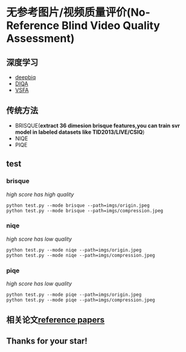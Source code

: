 # 无参考图片/视频质量评价(No-Reference Blind Video Quality Assessment)

## 深度学习

- [deepbiq](https://github.com/zhl2007/pytorch-image-quality-param-ctrl)
- [DIQA](https://towardsdatascience.com/deep-image-quality-assessment-with-tensorflow-2-0-69ed8c32f195)
- [VSFA](https://github.com/lidq92/VSFA)

## 传统方法

- BRISQUE(**extract 36 dimesion brisque features,you can train svr model in labeled datasets like TID2013/LIVE/CSIQ**)
- NIQE
- PIQE


## test

### brisque
*high score has high quality*
```
python test.py --mode brisque --path=imgs/origin.jpeg
python test.py --mode brisque --path=imgs/compression.jpeg
```
### niqe
*high score has low quality*
```
python test.py --mode niqe --path=imgs/origin.jpeg
python test.py --mode niqe --path=imgs/compression.jpeg
```
### piqe
*high score has low quality*
```
python test.py --mode piqe --path=imgs/origin.jpeg
python test.py --mode piqe --path=imgs/compression.jpeg
```
  




## 相关论文[reference papers](https://github.com/buyizhiyou/papers/tree/master/VQA_IQA)

## Thanks for your star!
